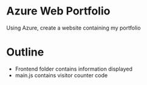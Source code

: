 # Azure Web Portfolio
Using Azure, create a website containing my portfolio

# Outline
- Frontend folder contains information displayed
- main.js contains visitor counter code
